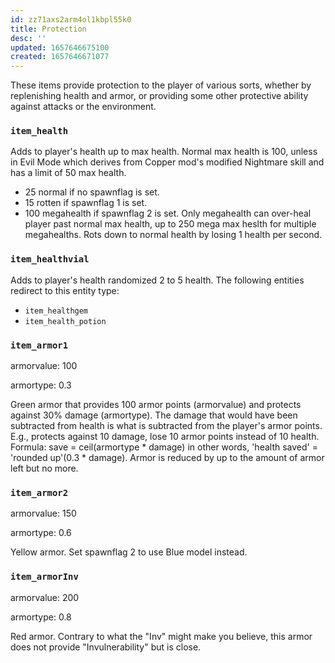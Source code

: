 ```yaml
---
id: zz71axs2arm4ol1kbpl55k0
title: Protection
desc: ''
updated: 1657646675100
created: 1657646671077
---
```

These items provide protection to the player of various sorts, whether by replenishing health and armor, or providing some other protective ability against attacks or the environment.

### `item_health`
Adds to player's health up to max health.  Normal max health is 100, unless in Evil Mode which derives from Copper mod's modified Nightmare skill and has a limit of 50 max health.
* 25 normal if no spawnflag is set.
* 15 rotten if spawnflag 1 is set.
* 100 megahealth if spawnflag 2 is set.  Only megahealth can over-heal player past normal max health, up to 250 mega max heslth for multiple megahealths.  Rots down to normal health by losing 1 health per second.


### `item_healthvial`
Adds to player's health randomized 2 to 5 health.
The following entities redirect to this entity type:
* `item_healthgem`
* `item_health_potion`


### `item_armor1`
armorvalue: 100

armortype: 0.3

Green armor that provides 100 armor points (armorvalue) and protects against 30% damage (armortype).  The damage that would have been subtracted from health is what is subtracted from the player's armor points.  E.g., protects against 10 damage, lose 10 armor points instead of 10 health.  Formula: save = ceil(armortype * damage) in other words, 'health saved' = 'rounded up'(0.3 * damage).  Armor is reduced by up to the amount of armor left but no more.


### `item_armor2`
armorvalue: 150

armortype: 0.6

Yellow armor.  Set spawnflag 2 to use Blue model instead.


### `item_armorInv`
armorvalue: 200

armortype: 0.8

Red armor.  Contrary to what the "Inv" might make you believe, this armor does not provide "Invulnerability" but is close.
